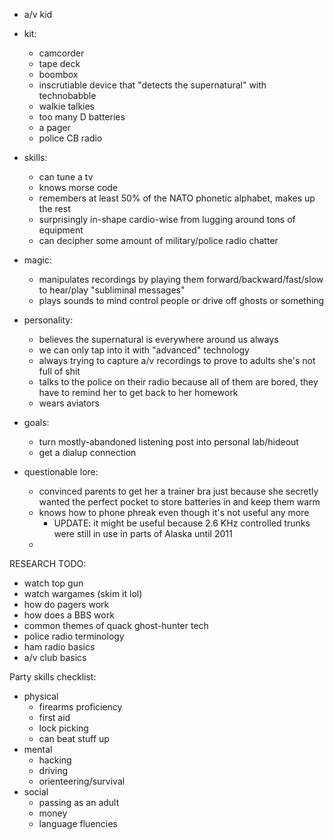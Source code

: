 - a/v kid

- kit:
    - camcorder
    - tape deck
    - boombox
    - inscrutiable device that "detects the supernatural" with technobabble
    - walkie talkies
    - too many D batteries
    - a pager
    - police CB radio

- skills:
    - can tune a tv
    - knows morse code
    - remembers at least 50% of the NATO phonetic alphabet, makes up the rest
    - surprisingly in-shape cardio-wise from lugging around tons of equipment
    - can decipher some amount of military/police radio chatter

- magic:
    - manipulates recordings by playing them forward/backward/fast/slow to hear/play "subliminal messages"
    - plays sounds to mind control people or drive off ghosts or something

- personality:
    - believes the supernatural is everywhere around us always
    - we can only tap into it with "advanced" technology
    - always trying to capture a/v recordings to prove to adults she's not full of shit
    - talks to the police on their radio because all of them are bored, they have to remind her to get back to her homework
    - wears aviators

- goals:
    - turn mostly-abandoned listening post into personal lab/hideout
    - get a dialup connection

- questionable lore:
    - convinced parents to get her a trainer bra just because she secretly wanted the perfect pocket to store batteries in and keep them warm
    - knows how to phone phreak even though it's not useful any more
        - UPDATE: it might be useful because 2.6 KHz controlled trunks were still in use in parts of Alaska until 2011
    - 

RESEARCH TODO:
- watch top gun
- watch wargames (skim it lol)
- how do pagers work
- how does a BBS work
- common themes of quack ghost-hunter tech
- police radio terminology
- ham radio basics
- a/v club basics


Party skills checklist:
- physical
    - firearms proficiency
    - first aid
    - lock picking
    - can beat stuff up
- mental
    - hacking
    - driving
    - orienteering/survival
- social
    - passing as an adult
    - money
    - language fluencies
